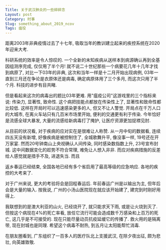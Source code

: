 ```yaml
---
Title: 关于武汉肺炎的一些碎碎念
Layout: post
Category: 时事
Slug: something_about_2019_ncov
Tags: 瘟役
---
```


距离2003年非典疫情过去了十七年, 吸取当年的教训建立起来的疾控系统在2020年迎来大考.

科研系统的效率是令人惊叹的. 一个全新的未知疾病从送样本到病源确认再到全基因组测序完成, 仅仅用了半个月! 就不说二十世纪那些一个病要花几年十几年才找到病原了, 对比一下03年的非典, 这次和当年一样是十二月开始出现病例, 03年一直到三月还在争论是衣原体还是病毒, 确定病原体用了三个多月, 而这次只用了半个月. 科技的进步有目共睹.

<!-- PELICAN_END_SUMMARY -->

但是看起来这次的病毒出的题比03年更难. 用"瘟疫公司"这游戏里的三个指标来说: 传染力, 显著性, 致命性. 这个病把技能点都放在传染性上了, 显著性和致命性都比较低. 这样在开局时可以迅速感染更多的人, 但又不让人警觉. 开局点在千万人口的大城市, 在离火车站只有几百米市场里开始, 便利的交通更有利于传染. 今年恰好是流感全球大暴发, 大量的流感给新病毒打了掩护, 让医疗资源更加捉襟见肘.

从目前的状况看, 对于疾病的应对实在是很难让人称赞. 从一月中旬的数据看, 连续四五天没有新增, 好像疾病是被控制住了, 全城歌舞升平, 像没事一样, 19号还在开万家宴. 然而20号钟南山上央视确认人间传染, 同时感染数指数上升, 23号宣布封城. 这中间数据变化的趁势不符合常理, 难免让人想入非非. 而应对疾病措施的反差给人感觉就是措手不及, 进退失当. 而且

返乡春运已经结束, 全国各地已经有多个省启用了最高等级的应急响应. 各地的疾控的大考来了.

对于广州来说, 更大的考验将会是回程春运后. 年前春运广州是以输出为主, 但年后会是大量的输入. 按我说, 广州的小汤山医院现在就应该开始建了, 建完到时刚好用得上.

我联想到的是澳大利亚的山火, 已经烧开了, 就只能求天下雨, 或是让火烧到灭了. 但按这个病现在4%的死亡率看, 放任它流行可能会造成数千万感染和上百万的死亡, 这几乎是不可接受的. 现在只能尽量动员抗疫延缓它的传播了. 救火用的是隔离带, 现在封城也是同理. 希望这个病毒不耐热, 到五月让太阳能帮忙消毒.

在朋友圈看到, 广东组织了一百多人的医疗队北上支援武汉, 在除夕夜出征, 颇为悲壮, 向英雄致敬.
